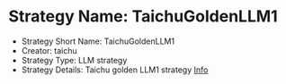 # Strategy Name: TaichuGoldenLLM1
- Strategy Short Name: TaichuGoldenLLM1
- Creator: taichu
- Strategy Type: LLM strategy
- Strategy Details: 
Taichu golden LLM1 strategy
[Info](https://blog.taichugolden.com/zh-CN/blog/taichugoldenllm1/)